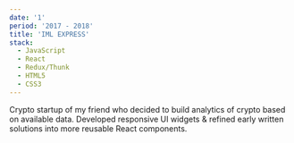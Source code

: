 ```yaml
---
date: '1'
period: '2017 - 2018'
title: 'IML EXPRESS'
stack:
  - JavaScript
  - React
  - Redux/Thunk
  - HTML5
  - CSS3
---
```


Crypto startup of my friend who decided to build analytics of crypto based on available data. Developed responsive UI widgets & refined early written solutions into more reusable React components.